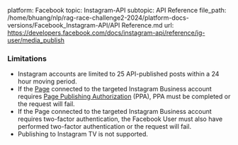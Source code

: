 platform: Facebook
topic: Instagram-API
subtopic: API Reference
file_path: /home/bhuang/nlp/rag-race-challenge2-2024/platform-docs-versions/Facebook_Instagram-API/API Reference.md
url: https://developers.facebook.com/docs/instagram-api/reference/ig-user/media_publish

### Limitations

* Instagram accounts are limited to 25 API-published posts within a 24 hour moving period.
* If the [Page](https://developers.facebook.com/docs/instagram-api/overview#pages) connected to the targeted Instagram Business account requires [Page Publishing Authorization](https://www.facebook.com/business/m/one-sheeters/page-publishing-authorization) (PPA), PPA must be completed or the request will fail.
* If the Page connected to the targeted Instagram Business account requires two-factor authentication, the Facebook User must also have performed two-factor authentication or the request will fail.
* Publishing to Instagram TV is not supported.